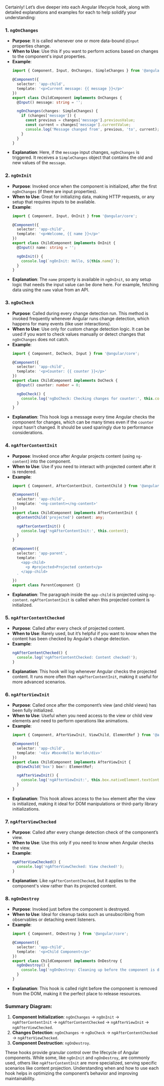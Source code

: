 Certainly! Let’s dive deeper into each Angular lifecycle hook, along with detailed explanations and examples for each to help solidify your understanding:

### 1. **`ngOnChanges`**
   - **Purpose**: It is called whenever one or more data-bound `@Input` properties change.
   - **When to Use**: Use this if you want to perform actions based on changes to the component's input properties.
   - **Example**:
     ```typescript
     import { Component, Input, OnChanges, SimpleChanges } from '@angular/core';

     @Component({
       selector: 'app-child',
       template: '<p>Current message: {{ message }}</p>'
     })
     export class ChildComponent implements OnChanges {
       @Input() message: string = '';

       ngOnChanges(changes: SimpleChanges) {
         if (changes['message']) {
           const previous = changes['message'].previousValue;
           const current = changes['message'].currentValue;
           console.log('Message changed from', previous, 'to', current);
         }
       }
     }
     ```
   - **Explanation**: Here, if the `message` input changes, `ngOnChanges` is triggered. It receives a `SimpleChanges` object that contains the old and new values of the `message`.

### 2. **`ngOnInit`**
   - **Purpose**: Invoked once when the component is initialized, after the first `ngOnChanges` (if there are input properties).
   - **When to Use**: Great for initializing data, making HTTP requests, or any setup that requires inputs to be available.
   - **Example**:
     ```typescript
     import { Component, Input, OnInit } from '@angular/core';

     @Component({
       selector: 'app-child',
       template: '<p>Welcome, {{ name }}</p>'
     })
     export class ChildComponent implements OnInit {
       @Input() name: string = '';

       ngOnInit() {
         console.log(`ngOnInit: Hello, ${this.name}`);
       }
     }
     ```
   - **Explanation**: The `name` property is available in `ngOnInit`, so any setup logic that needs the input value can be done here. For example, fetching data using the `name` value from an API.

### 3. **`ngDoCheck`**
   - **Purpose**: Called during every change detection run. This method is invoked frequently whenever Angular runs change detection, which happens for many events (like user interactions).
   - **When to Use**: Use only for custom change detection logic. It can be used if you want to check values manually or detect changes that `ngOnChanges` does not catch.
   - **Example**:
     ```typescript
     import { Component, DoCheck, Input } from '@angular/core';

     @Component({
       selector: 'app-child',
       template: '<p>Counter: {{ counter }}</p>'
     })
     export class ChildComponent implements DoCheck {
       @Input() counter: number = 0;

       ngDoCheck() {
         console.log('ngDoCheck: Checking changes for counter:', this.counter);
       }
     }
     ```
   - **Explanation**: This hook logs a message every time Angular checks the component for changes, which can be many times even if the `counter` input hasn’t changed. It should be used sparingly due to performance considerations.

### 4. **`ngAfterContentInit`**
   - **Purpose**: Invoked once after Angular projects content (using `ng-content`) into the component.
   - **When to Use**: Use if you need to interact with projected content after it is rendered.
   - **Example**:
     ```typescript
     import { Component, AfterContentInit, ContentChild } from '@angular/core';

     @Component({
       selector: 'app-child',
       template: '<ng-content></ng-content>'
     })
     export class ChildComponent implements AfterContentInit {
       @ContentChild('projected') content: any;

       ngAfterContentInit() {
         console.log('ngAfterContentInit:', this.content);
       }
     }

     @Component({
       selector: 'app-parent',
       template: `
         <app-child>
           <p #projected>Projected content</p>
         </app-child>
       `
     })
     export class ParentComponent {}
     ```
   - **Explanation**: The paragraph inside the `app-child` is projected using `ng-content`. `ngAfterContentInit` is called when this projected content is initialized.

### 5. **`ngAfterContentChecked`**
   - **Purpose**: Called after every check of projected content.
   - **When to Use**: Rarely used, but it’s helpful if you want to know when the content has been checked by Angular’s change detection.
   - **Example**:
     ```typescript
     ngAfterContentChecked() {
       console.log('ngAfterContentChecked: Content checked!');
     }
     ```
   - **Explanation**: This hook will log whenever Angular checks the projected content. It runs more often than `ngAfterContentInit`, making it useful for more advanced scenarios.

### 6. **`ngAfterViewInit`**
   - **Purpose**: Called once after the component’s view (and child views) has been fully initialized.
   - **When to Use**: Useful when you need access to the view or child view elements and need to perform operations like animations.
   - **Example**:
     ```typescript
     import { Component, AfterViewInit, ViewChild, ElementRef } from '@angular/core';

     @Component({
       selector: 'app-child',
       template: '<div #box>Hello World</div>'
     })
     export class ChildComponent implements AfterViewInit {
       @ViewChild('box') box!: ElementRef;

       ngAfterViewInit() {
         console.log('ngAfterViewInit:', this.box.nativeElement.textContent);
       }
     }
     ```
   - **Explanation**: This hook allows access to the `box` element after the view is initialized, making it ideal for DOM manipulations or third-party library initializations.

### 7. **`ngAfterViewChecked`**
   - **Purpose**: Called after every change detection check of the component’s view.
   - **When to Use**: Use this only if you need to know when Angular checks the view.
   - **Example**:
     ```typescript
     ngAfterViewChecked() {
       console.log('ngAfterViewChecked: View checked!');
     }
     ```
   - **Explanation**: Like `ngAfterContentChecked`, but it applies to the component's view rather than its projected content.

### 8. **`ngOnDestroy`**
   - **Purpose**: Invoked just before the component is destroyed.
   - **When to Use**: Ideal for cleanup tasks such as unsubscribing from observables or detaching event listeners.
   - **Example**:
     ```typescript
     import { Component, OnDestroy } from '@angular/core';

     @Component({
       selector: 'app-child',
       template: '<p>Child Component</p>'
     })
     export class ChildComponent implements OnDestroy {
       ngOnDestroy() {
         console.log('ngOnDestroy: Cleaning up before the component is destroyed.');
       }
     }
     ```
   - **Explanation**: This hook is called right before the component is removed from the DOM, making it the perfect place to release resources.

### Summary Diagram:
1. **Component Initialization**: `ngOnChanges` → `ngOnInit` → `ngAfterContentInit` → `ngAfterContentChecked` → `ngAfterViewInit` → `ngAfterViewChecked`.
2. **Changes Detection**: `ngOnChanges` → `ngDoCheck` → `ngAfterContentChecked` → `ngAfterViewChecked`.
3. **Component Destruction**: `ngOnDestroy`.

These hooks provide granular control over the lifecycle of Angular components. While some, like `ngOnInit` and `ngOnDestroy`, are commonly used, others like `ngAfterContentInit` are more specialized, serving specific scenarios like content projection. Understanding when and how to use each hook helps in optimizing the component’s behavior and improving maintainability.
